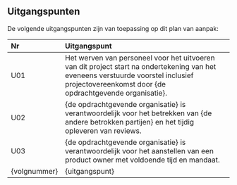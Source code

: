## Uitgangspunten

De volgende uitgangspunten zijn van toepassing op dit plan van aanpak:

| Nr           | Uitgangspunt                                                                                                                                                                                 |
|:-------------|:---------------------------------------------------------------------------------------------------------------------------------------------------------------------------------------------|
| U01          | Het werven van personeel voor het uitvoeren van dit project start na ondertekening van het eveneens verstuurde voorstel inclusief projectovereenkomst door {de opdrachtgevende organisatie}. |
| U02          | {de opdrachtgevende organisatie} is verantwoordelijk voor het betrekken van {de andere betrokken partijen} en het tijdig opleveren van reviews.                                              |
| U03          | {de opdrachtgevende organisatie} is verantwoordelijk voor het aanstellen van een product owner met voldoende tijd en mandaat.                                                                |
| {volgnummer} | {uitgangspunt}                                                                                                                                                                               |
